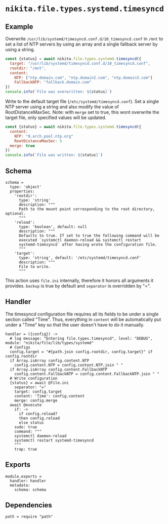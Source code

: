 
# `nikita.file.types.systemd.timesyncd`

## Example

Overwrite `/usr/lib/systemd/timesyncd.conf.d/10_timesyncd.conf` in `/mnt` to
set a list of NTP servers by using an array and a single fallback server by
using a string.

```js
const {status} = await nikita.file.types.systemd.timesyncd({
  target: "/usr/lib/systemd/timesyncd.conf.d/10_timesyncd.conf",
  rootdir: "/mnt",
  content:
    NTP: ["ntp.domain.com", "ntp.domain2.com", "ntp.domain3.com"]
    FallbackNTP: "fallback.domain.com"
})
console.info(`File was overwritten: ${status}`)
```

Write to the default target file (`/etc/systemd/timesyncd.conf`). Set a single
NTP server using a string and also modify the value of RootDistanceMaxSec.
Note: with `merge` set to true, this wont overwrite the target file, only
specified values will be updated.

```js
const {status} = await nikita.file.types.systemd.timesyncd({
  content:
    NTP: "0.arch.pool.ntp.org"
    RootDistanceMaxSec: 5
  merge: true
})
console.info(`File was written: ${status}`)
```

## Schema

    schema =
      type: 'object'
      properties:
        'rootdir':
          type: 'string'
          description: """
          Path to the mount point corresponding to the root directory, optional.
          """
        'reload':
          type: 'boolean', default: null
          description: """
          Defaults to true. If set to true the following command will be
          executed `systemctl daemon-reload && systemctl restart
          systemd-timesyncd` after having wrote the configuration file.
          """
        'target':
          type: 'string', default: '/etc/systemd/timesyncd.conf'
          description: """
          File to write.
          """

This action uses `file.ini` internally, therefore it honors all
arguments it provides. `backup` is true by default and `separator` is
overridden by "=".

## Handler

The timesyncd configuration file requires all its fields to be under a single
section called "Time". Thus, everything in `content` will be automatically put
under a "Time" key so that the user doesn't have to do it manually.

    handler = ({config}) ->
      # log message: "Entering file.types.timesyncd", level: "DEBUG", module: "nikita/file/lib/types/systemd"
      # Configs
      config.target = "#{path.join config.rootdir, config.target}" if config.rootdir
      if Array.isArray config.content.NTP
        config.content.NTP = config.content.NTP.join " "
      if Array.isArray config.content.FallbackNTP
        config.content.FallbackNTP = config.content.FallbackNTP.join " "
      # Write configuration
      {status} = await @file.ini
        separator: "="
        target: config.target
        content: 'Time': config.content
        merge: config.merge
      await @execute
        if: ->
          if config.reload?
          then config.reload
          else status
        sudo: true
        command: """
        systemctl daemon-reload
        systemctl restart systemd-timesyncd
        """
        trap: true

## Exports

    module.exports =
      handler: handler
      metadata:
        schema: schema

## Dependencies

    path = require "path"
